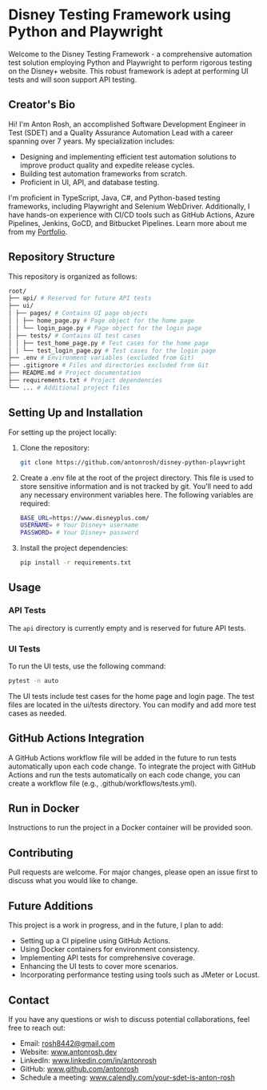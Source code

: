# Disney Testing Framework using Python and Playwright

Welcome to the Disney Testing Framework - a comprehensive automation test solution employing Python and Playwright to perform rigorous testing on the Disney+ website. This robust framework is adept at performing UI tests and will soon support API testing.

## Creator's Bio

Hi! I'm Anton Rosh, an accomplished Software Development Engineer in Test (SDET) and a Quality Assurance Automation Lead with a career spanning over 7 years. My specialization includes:

- Designing and implementing efficient test automation solutions to improve product quality and expedite release cycles.
- Building test automation frameworks from scratch.
- Proficient in UI, API, and database testing.

I'm proficient in TypeScript, Java, C#, and Python-based testing frameworks, including Playwright and Selenium WebDriver. Additionally, I have hands-on experience with CI/CD tools such as GitHub Actions, Azure Pipelines, Jenkins, GoCD, and Bitbucket Pipelines. Learn more about me from my [Portfolio](https://antonrosh.dev).

## Repository Structure

This repository is organized as follows:

```bash
root/
├── api/ # Reserved for future API tests
├── ui/
│ ├── pages/ # Contains UI page objects
│ │ ├── home_page.py # Page object for the home page
│ │ └── login_page.py # Page object for the login page
│ ├── tests/ # Contains UI test cases
│ │ ├── test_home_page.py # Test cases for the home page
│ │ └── test_login_page.py # Test cases for the login page
├── .env # Environment variables (excluded from Git)
├── .gitignore # Files and directories excluded from Git
├── README.md # Project documentation
├── requirements.txt # Project dependencies
└── ... # Additional project files
```

## Setting Up and Installation

For setting up the project locally:

1. Clone the repository:

   ```bash
   git clone https://github.com/antonrosh/disney-python-playwright
   ```

2. Create a .env file at the root of the project directory. This file is used to store sensitive information and is not tracked by git. You'll need to add any necessary environment variables here. The following variables are required:

   ```bash
   BASE_URL=https://www.disneyplus.com/
   USERNAME= # Your Disney+ username
   PASSWORD= # Your Disney+ password
   ```

3. Install the project dependencies:

   ```bash
   pip install -r requirements.txt
   ```

## Usage

### API Tests

The `api` directory is currently empty and is reserved for future API tests.

### UI Tests

To run the UI tests, use the following command:

```bash
pytest -n auto
```

The UI tests include test cases for the home page and login page. The test files are located in the ui/tests directory. You can modify and add more test cases as needed.

## GitHub Actions Integration

A GitHub Actions workflow file will be added in the future to run tests automatically upon each code change. To integrate the project with GitHub Actions and run the tests automatically on each code change, you can create a workflow file (e.g., .github/workflows/tests.yml).

## Run in Docker

Instructions to run the project in a Docker container will be provided soon.

## Contributing

Pull requests are welcome. For major changes, please open an issue first to discuss what you would like to change.

## Future Additions

This project is a work in progress, and in the future, I plan to add:

- Setting up a CI pipeline using GitHub Actions.
- Using Docker containers for environment consistency.
- Implementing API tests for comprehensive coverage.
- Enhancing the UI tests to cover more scenarios.
- Incorporating performance testing using tools such as JMeter or Locust.

## Contact

If you have any questions or wish to discuss potential collaborations, feel free to reach out:

- Email: rosh8442@gmail.com
- Website: www.antonrosh.dev
- LinkedIn: www.linkedin.com/in/antonrosh
- GitHub: www.github.com/antonrosh
- Schedule a meeting: www.calendly.com/your-sdet-is-anton-rosh
